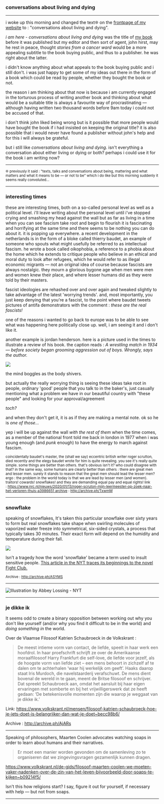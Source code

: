 ### conversations about living and dying

----------------------

i woke up this morning and changed the text❊ on the [frontpage of my website](http://johannesk.com) to : "conversations about living and dying". 

*i am here - conversations about living and dying* was the title of [my book](https://scribepublications.co.uk/books-authors/books/i-am-here) before it was published but my editor and then sort of agent, john hirst, may he rest in peace, thought *stories from a cancer ward* would be a more appealing subtitle to the book buying public, and thus to a publisher. he was right about the latter. 

i didn't know anything about what appeals to the book buying public and i still don't. i was just happy to get some of my ideas out there in the form of a book which could be read by people, whether they bought the book or not. 

the reason i am thinking about that now is because i am currently engaged in the torturous process of writing another book and thinking about what would be a suitable title is always a favourite way of procrastinating — although having written two thousand words before 9am today i could not be accused of that. 

i don't think john liked being wrong but is it possible that more people would have bought the book if i had insisted on keeping the original title? it is also possible that i would never have found a publisher without john's help and for this i will always be grateful.

but i still like *conversations about living and dying*. isn't everything a conversation about either living or dying or both? perhaps i could use it for the book i am writing now?

----------------------

<small>❊ previously it said : "texts, talks and conversations about being, mattering and what matters and what it means to be — or not to be" which i do like but this morning suddenly it seems really convoluted...</small>

----------------------

### interesting times

these are interesting times, both on a so-called personal level as well as a political level. i'll leave writing about the personal level until i've stopped crying and smashing my head against the wall but as far as living in a time when you can see fascism take root and begin to flourish it is fascinating and horrifying at the same time and there seems to be nothing you can do about it. it is popping up everywhere. a recent development in the netherlands is in the form of a bloke called thierry baudet, an example of someone who spouts what might usefully be referred to as intellectual fascism. he wrote a book called oikophobia, a reference to a phobia about the home which he extends to critique people who believe in an ethical and moral duty to look after refugees, which he would refer to as illegal economic migrants — not an original idea of course because fascists are always nostalgic. they mourn a glorious bygone age when men were men and women knew their place, and where lesser humans did as they were told by their masters. 

fascist ideologies are rehashed over and over again and tweaked slightly to take advantage of the latest 'worrying trends'. and, most importantly, you just keep denying that you're a fascist, to the point where baudet tweets pictures of antifa demonstrators with the comment : *these are the real fascists!* 

one of the reasons i wanted to go back to europe was to be able to see what was happening here politically close up. well, i am seeing it and i don't like it. 

another example is jordan henderson. here is a picture used in the times to illustrate a review of his  book. the caption reads : *A wrestling match in 1934 — before society began grooming aggression out of boys. Wrongly, says the author.*

![](http://johannesk.com.s3.amazonaws.com/2019/methode-times-prod-web-bin-5efce166-f609-11e7-a789-003e705b951e.jpg)

the mind boggles as the body shivers.

but actually the really worrying thing is seeing these ideas take root in people, ordinary 'good' people that you talk to in the baker's, just casually mentioning what a problem we have in our beautiful country with "these people" and looking for your approval/agreement 

*toch?*

and when they don't get it, it is as if they are making a mental note. ok so he is *one of those...*

yep i will be up against the wall *with the rest of them* when the time comes, as a member of the national front told me back in london in 1977 when i was young enough (and *punk* enough) to have the energy to march against fascism. 

<small>coincidentally baudet's master, the (shall we say) eccentric british writer roger scrutton, died recently and the elegy baudet wrote for him is quite revealing. you see it's really quite simple. some things are better than others. that's obvious isn't it? who could disagree with that? in the same way, some humans are clearly better than others : there are great men and lesser men. surely it stands to reason that the great men should lead the lesser men? ergo : the problem in the world today is that we are lead by lesser men (and women). traitors! cowards! snowflakes! and they are demanding equal pay and equal rights! link : https://www.nrc.nl/nieuws/2020/01/13/roger-scruton-mijn-leermeester-op-zoek-naar-het-verloren-thuis-a3986651 archive : http://archive.ph/TxwmM</small>

----------------------

### snowflake

speaking of snowflakes, It's taken this particular snowflake over sixty years to form but real snowflakes take shape when swirling molecules of vaporized water freeze into symmetrical, six-sided crystals, a process that typically takes 30 minutes. Their exact form will depend on the humidity and temperature during their fall. 

![](http://johannesk.com.s3.amazonaws.com/2019/bentley%20snowflake.jpg)

Isn't a tragedy how the word 'snowflake' became a term used to insult sensitive people. [This article in the NYT traces its beginnings to the novel Fight Club.](https://www.nytimes.com/2017/06/13/magazine/how-snowflake-became-americas-inescapable-tough-guy-taunt.html)

<small>Archive : http://archive.ph/ASYMS</small>

------

![Illustration by Abbey Lossing - NYT](https://static01.nyt.com/images/2017/12/01/smarter-living/guide-resolution/guide-resolution-articleLarge.gif?quality=75&auto=webp&disable=upscale)



----------------------

### je dikke ik

It seems odd to create a binary opposition between working out why you don't like yourself (and/or why you find it difficult to be in the world) and *doing something in* the world.

Over de Vlaamse Filosoof Katrien Schaubroeck in de Volkskrant :

> De meest intieme vorm van contact, de liefde, speelt in haar werk een hoofdrol. In haar proefschrift schrijft ze over de Amerikaanse moraalfilosoof Harry Frankfurt die self-love, de liefde voor jezelf, als de hoogste vorm van liefde ziet – een mens behoort in zichzelf af te dalen om te achterhalen ‘waar hij werkelijk om geeft’. Haaks daarop staat Iris Murdoch, die navelstaarderij verafschuwt. De mens dient bovenal de wereld in te gaan, meent de Britse filosoof en schrijver. Dat spreekt Schaubroeck aan, omdat het aansluit bij haar eigen ervaringen met somberte en bij het vrijwilligerswerk dat ze heeft gedaan: ‘De ­betekenisvolle momenten zijn die waarop je weggaat van je dikke ik.’

Link: https://www.volkskrant.nl/mensen/filosoof-katrien-schaubroeck-hoe-je-iets-doet-is-belangrijker-dan-wat-je-doet~becc98b6/

Archive : http://archive.ph/AjARs

----------------------

Speaking of philosophers, Maarten Coolen advocates watching soaps in order to learn about humans and their narratives.

> Er moet een manier worden gevonden om de samenleving zo te organiseren dat we zingevingsvragen gezamenlijk kunnen dragen.

https://www.volkskrant.nl/de-gids/filosoof-maarten-coolen-we-moeten-vaker-nadenken-over-de-zin-van-het-leven-bijvoorbeeld-door-soaps-te-kijken~b09214f5/

Isn't this how religions start? I say, figure it out for yourself, if necessary with help — but not from soaps.

----------------------

